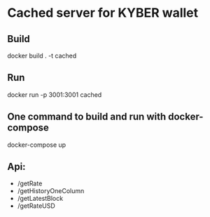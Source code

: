 # Cached server for KYBER wallet

## Build

docker build . -t cached

## Run

docker run -p 3001:3001 cached


## One command to build and run with docker-compose

docker-compose up


## Api:
 - /getRate
 - /getHistoryOneColumn
 - /getLatestBlock
 - /getRateUSD
